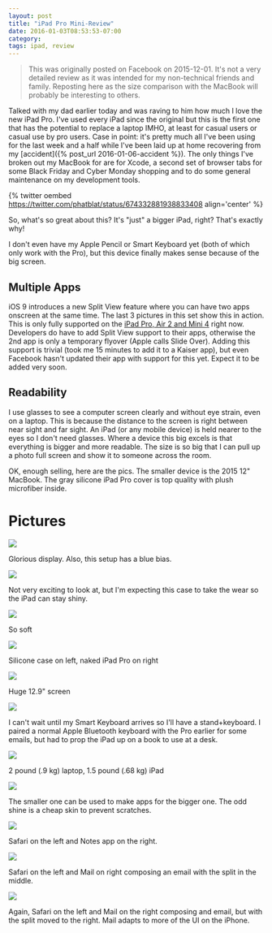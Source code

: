 ```yaml
---
layout: post
title: "iPad Pro Mini-Review"
date: 2016-01-03T08:53:53-07:00
category:
tags: ipad, review
---
```


> This was originally posted on Facebook on 2015-12-01. It's not a very detailed review as it was intended for my non-technical friends and family. Reposting here as the size comparison with the MacBook will probably be interesting to others.

Talked with my dad earlier today and was raving to him how much I love the new iPad Pro. I've used every iPad since the original but this is the first one that has the potential to replace a laptop IMHO, at least for casual users or casual use by pro users. Case in point: it's pretty much all I've been using for the last week and a half while I've been laid up at home recovering from my [accident]({% post_url 2016-01-06-accident %}). The only things I've broken out my MacBook for are for Xcode, a second set of browser tabs for some Black Friday and Cyber Monday shopping and to do some general maintenance on my development tools.

{% twitter oembed https://twitter.com/phatblat/status/674332881938833408 align='center' %}

So, what's so great about this? It's "just" a bigger iPad, right? That's exactly why!

I don't even have my Apple Pencil or Smart Keyboard yet (both of which only work with the Pro), but this device finally makes sense because of the big screen.

## Multiple Apps

iOS 9 introduces a new Split View feature where you can have two apps onscreen at the same time. The last 3 pictures in this set show this in action. This is only fully supported on the [iPad Pro, Air 2 and Mini 4](http://gadgets.ndtv.com/mobiles/features/ios-9-how-to-use-split-screen-multitasking-and-picture-in-picture-741244?site=classic) right now. Developers do have to add Split View support to their apps, otherwise the 2nd app is only a temporary flyover (Apple calls Slide Over). Adding this support is trivial (took me 15 minutes to add it to a Kaiser app), but even Facebook hasn't updated their app with support for this yet. Expect it to be added very soon.

## Readability

I use glasses to see a computer screen clearly and without eye strain, even on a laptop. This is because the distance to the screen is right between near sight and far sight. An iPad (or any mobile device) is held nearer to the eyes so I don't need glasses. Where a device this big excels is that everything is bigger and more readable. The size is so big that I can pull up a photo full screen and show it to someone across the room.

OK, enough selling, here are the pics. The smaller device is the 2015 12" MacBook. The gray silicone iPad Pro cover is top quality with plush microfiber inside.

# Pictures

![](/images/ipro-review-01.jpg)

Glorious display. Also, this setup has a blue bias.

![](/images/ipro-review-02.jpg)

Not very exciting to look at, but I'm expecting this case to take the wear so the iPad can stay shiny.

![](/images/ipro-review-03.jpg)

So soft

![](/images/ipro-review-04.jpg)

Silicone case on left, naked iPad Pro on right

![](/images/ipro-review-05.jpg)

Huge 12.9" screen

![](/images/ipro-review-06.jpg)

I can't wait until my Smart Keyboard arrives so I'll have a stand+keyboard. I paired a normal Apple Bluetooth keyboard with the Pro earlier for some emails, but had to prop the iPad up on a book to use at a desk.

![](/images/ipro-review-07.jpg)

2 pound (.9 kg) laptop, 1.5 pound (.68 kg) iPad

![](/images/ipro-review-08.jpg)

The smaller one can be used to make apps for the bigger one. The odd shine is a cheap skin to prevent scratches.

![](/images/ipro-review-09.jpg)

Safari on the left and Notes app on the right.

![](/images/ipro-review-10.jpg)

Safari on the left and Mail on right composing an email with the split in the middle.

![](/images/ipro-review-11.png)

Again, Safari on the left and Mail on the right composing and email, but with the split moved to the right. Mail adapts to more of the UI on the iPhone.
